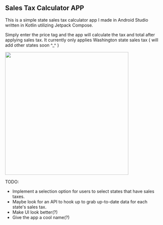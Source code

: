 ## Sales Tax Calculator APP

This is a simple state sales tax calculator app I made in Android Studio written in Kotlin utilizing Jetpack Compose.

Simply enter the price tag and the app will calculate the tax and total after applying sales tax.
It currently only applies Washington state sales tax ( will add other states soon ^_^ )

<img src="https://github.com/mylifeisoofed/Sales-Tax-Calculator/assets/58831022/702cf340-3a93-4a53-8aad-d5e2fdabaf66" width="400">


TODO:
- Implement a selection option for users to select states that have sales taxes.
- Maybe look for an API to hook up to grab up-to-date data for each state's sales tax.
- Make UI look better(?)
- Give the app a cool name(?)
